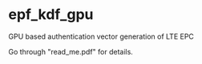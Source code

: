 # epf_kdf_gpu
GPU based authentication vector generation of LTE EPC

Go through "read_me.pdf" for details.

